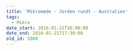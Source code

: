 ```yaml
---
title: 'Mikromøde - Jorden rundt - Australien'
tags:
  - Mikro
date_start: 2016-01-21T16:00:00
date_end: 2016-01-21T17:30:00
old_id: 5860
---
```

